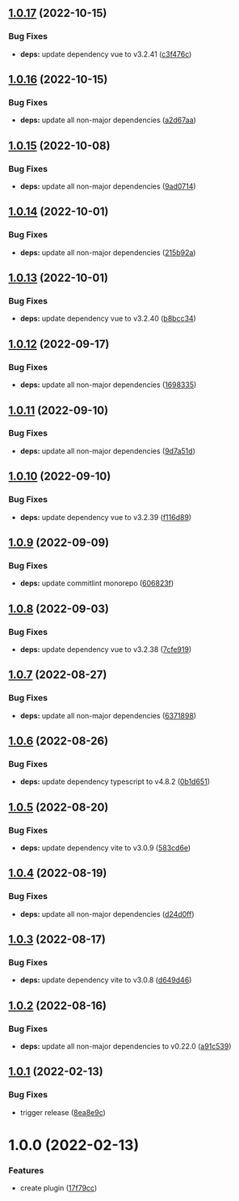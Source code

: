 ## [1.0.17](https://github.com/DerYeger/vite-plugin-ssg-utils/compare/v1.0.16...v1.0.17) (2022-10-15)


### Bug Fixes

* **deps:** update dependency vue to v3.2.41 ([c3f476c](https://github.com/DerYeger/vite-plugin-ssg-utils/commit/c3f476c5b013feee851aeb990d2b1ee888f3ebc2))

## [1.0.16](https://github.com/DerYeger/vite-plugin-ssg-utils/compare/v1.0.15...v1.0.16) (2022-10-15)


### Bug Fixes

* **deps:** update all non-major dependencies ([a2d67aa](https://github.com/DerYeger/vite-plugin-ssg-utils/commit/a2d67aacf61f904580d69faa40c76230b8bf8b44))

## [1.0.15](https://github.com/DerYeger/vite-plugin-ssg-utils/compare/v1.0.14...v1.0.15) (2022-10-08)


### Bug Fixes

* **deps:** update all non-major dependencies ([9ad0714](https://github.com/DerYeger/vite-plugin-ssg-utils/commit/9ad07144330db9dafc4d45c8ade4bf2fae076579))

## [1.0.14](https://github.com/DerYeger/vite-plugin-ssg-utils/compare/v1.0.13...v1.0.14) (2022-10-01)


### Bug Fixes

* **deps:** update all non-major dependencies ([215b92a](https://github.com/DerYeger/vite-plugin-ssg-utils/commit/215b92ac8ea225890005eea74f91fdaf9d86ea1d))

## [1.0.13](https://github.com/DerYeger/vite-plugin-ssg-utils/compare/v1.0.12...v1.0.13) (2022-10-01)


### Bug Fixes

* **deps:** update dependency vue to v3.2.40 ([b8bcc34](https://github.com/DerYeger/vite-plugin-ssg-utils/commit/b8bcc34b2837d73b8c68b797007a7948ff93ce99))

## [1.0.12](https://github.com/DerYeger/vite-plugin-ssg-utils/compare/v1.0.11...v1.0.12) (2022-09-17)


### Bug Fixes

* **deps:** update all non-major dependencies ([1698335](https://github.com/DerYeger/vite-plugin-ssg-utils/commit/1698335bfcf81d7526b7bab701aaa4103ca3f875))

## [1.0.11](https://github.com/DerYeger/vite-plugin-ssg-utils/compare/v1.0.10...v1.0.11) (2022-09-10)


### Bug Fixes

* **deps:** update all non-major dependencies ([9d7a51d](https://github.com/DerYeger/vite-plugin-ssg-utils/commit/9d7a51d4e3728e140466609e8ef5bae402771f30))

## [1.0.10](https://github.com/DerYeger/vite-plugin-ssg-utils/compare/v1.0.9...v1.0.10) (2022-09-10)


### Bug Fixes

* **deps:** update dependency vue to v3.2.39 ([f116d89](https://github.com/DerYeger/vite-plugin-ssg-utils/commit/f116d898674b85d6cb1430f66c03aa7a70372c9f))

## [1.0.9](https://github.com/DerYeger/vite-plugin-ssg-utils/compare/v1.0.8...v1.0.9) (2022-09-09)


### Bug Fixes

* **deps:** update commitlint monorepo ([606823f](https://github.com/DerYeger/vite-plugin-ssg-utils/commit/606823fdfa97d5f76a11190aa0eae81614c55027))

## [1.0.8](https://github.com/DerYeger/vite-plugin-ssg-utils/compare/v1.0.7...v1.0.8) (2022-09-03)


### Bug Fixes

* **deps:** update dependency vue to v3.2.38 ([7cfe919](https://github.com/DerYeger/vite-plugin-ssg-utils/commit/7cfe9195f70831e19b1f892c5bff9fb8e0ef78b8))

## [1.0.7](https://github.com/DerYeger/vite-plugin-ssg-utils/compare/v1.0.6...v1.0.7) (2022-08-27)


### Bug Fixes

* **deps:** update all non-major dependencies ([6371898](https://github.com/DerYeger/vite-plugin-ssg-utils/commit/6371898c56305d8f7b2cb816c3b702ae919ca618))

## [1.0.6](https://github.com/DerYeger/vite-plugin-ssg-utils/compare/v1.0.5...v1.0.6) (2022-08-26)


### Bug Fixes

* **deps:** update dependency typescript to v4.8.2 ([0b1d651](https://github.com/DerYeger/vite-plugin-ssg-utils/commit/0b1d6514c821d4ed15a8c9166bef529d5a5dfb1f))

## [1.0.5](https://github.com/DerYeger/vite-plugin-ssg-utils/compare/v1.0.4...v1.0.5) (2022-08-20)


### Bug Fixes

* **deps:** update dependency vite to v3.0.9 ([583cd6e](https://github.com/DerYeger/vite-plugin-ssg-utils/commit/583cd6e28e74eb425a35d9c2fb39ddeee1b598a5))

## [1.0.4](https://github.com/DerYeger/vite-plugin-ssg-utils/compare/v1.0.3...v1.0.4) (2022-08-19)


### Bug Fixes

* **deps:** update all non-major dependencies ([d24d0ff](https://github.com/DerYeger/vite-plugin-ssg-utils/commit/d24d0ff11cb3342442e0db8bb16bbd7091eaedfe))

## [1.0.3](https://github.com/DerYeger/vite-plugin-ssg-utils/compare/v1.0.2...v1.0.3) (2022-08-17)


### Bug Fixes

* **deps:** update dependency vite to v3.0.8 ([d649d46](https://github.com/DerYeger/vite-plugin-ssg-utils/commit/d649d468457a92ff087ed1c105e8f1e449c01644))

## [1.0.2](https://github.com/DerYeger/vite-plugin-ssg-utils/compare/v1.0.1...v1.0.2) (2022-08-16)


### Bug Fixes

* **deps:** update all non-major dependencies to v0.22.0 ([a91c539](https://github.com/DerYeger/vite-plugin-ssg-utils/commit/a91c53977d1174ee84bfcfe84e26bb63f8590641))

## [1.0.1](https://github.com/DerYeger/vite-plugin-ssg-utils/compare/v1.0.0...v1.0.1) (2022-02-13)


### Bug Fixes

* trigger release ([8ea8e9c](https://github.com/DerYeger/vite-plugin-ssg-utils/commit/8ea8e9cb61297263e2ee7ddd7781e542f928a0db))

# 1.0.0 (2022-02-13)


### Features

* create plugin ([17f79cc](https://github.com/DerYeger/vite-plugin-ssg-utils/commit/17f79cc612788b47f49488b29cb6c640451c5b5b))
